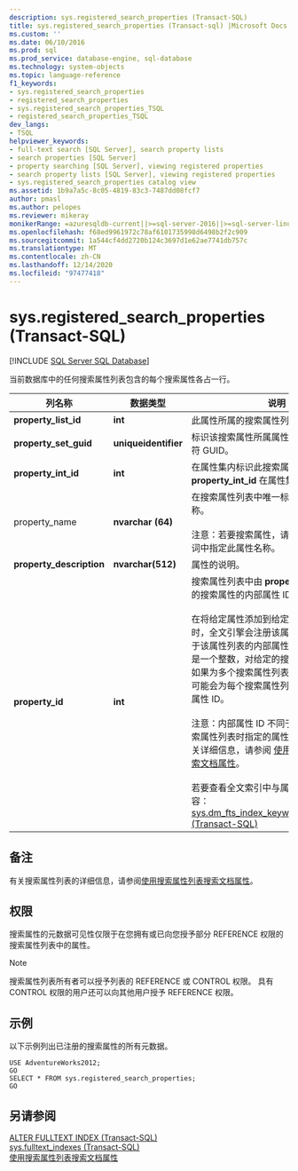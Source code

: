 ```yaml
---
description: sys.registered_search_properties (Transact-SQL)
title: sys.registered_search_properties (Transact-sql) |Microsoft Docs
ms.custom: ''
ms.date: 06/10/2016
ms.prod: sql
ms.prod_service: database-engine, sql-database
ms.technology: system-objects
ms.topic: language-reference
f1_keywords:
- sys.registered_search_properties
- registered_search_properties
- sys.registered_search_properties_TSQL
- registered_search_properties_TSQL
dev_langs:
- TSQL
helpviewer_keywords:
- full-text search [SQL Server], search property lists
- search properties [SQL Server]
- property searching [SQL Server], viewing registered properties
- search property lists [SQL Server], viewing registered properties
- sys.registered_search_properties catalog view
ms.assetid: 1b9a7a5c-8c05-4819-83c3-7487dd08fcf7
author: pmasl
ms.author: pelopes
ms.reviewer: mikeray
monikerRange: =azuresqldb-current||>=sql-server-2016||>=sql-server-linux-2017||=azuresqldb-mi-current
ms.openlocfilehash: f68ed9961972c78af6101735998d6498b2f2c909
ms.sourcegitcommit: 1a544cf4dd2720b124c3697d1e62ae7741db757c
ms.translationtype: MT
ms.contentlocale: zh-CN
ms.lasthandoff: 12/14/2020
ms.locfileid: "97477418"
---
```

# <a name="sysregistered_search_properties-transact-sql"></a>sys.registered_search_properties (Transact-SQL)
[!INCLUDE [SQL Server SQL Database](../../includes/applies-to-version/sql-asdb.md)]

  当前数据库中的任何搜索属性列表包含的每个搜索属性各占一行。  
  
|列名称|数据类型|说明|  
|-----------------|---------------|-----------------|  
|**property_list_id**|**int**|此属性所属的搜索属性列表的 ID。|  
|**property_set_guid**|**uniqueidentifier**|标识该搜索属性所属属性集的全局唯一标识符 GUID。|  
|**property_int_id**|**int**|在属性集内标识此搜索属性的整数。 **property_int_id** 在属性集中是唯一的。|  
|property_name|**nvarchar (64)**|在搜索属性列表中唯一标识此搜索属性的名称。<br /><br /> 注意：若要搜索属性，请在 [CONTAINS](../../t-sql/queries/contains-transact-sql.md) 谓词中指定此属性名称。|  
|**property_description**|**nvarchar(512)**|属性的说明。|  
|**property_id**|**int**|搜索属性列表中由 **property_list_id** 值标识的搜索属性的内部属性 ID。<br /><br /> 在将给定属性添加到给定的搜索属性列表时，全文引擎会注册该属性并为其指定特定于该属性列表的内部属性 ID。 内部属性 ID 是一个整数，对给定的搜索属性列表唯一。 如果为多个搜索属性列表注册给定属性，则可能会为每个搜索属性列表指定不同的内部属性 ID。<br /><br /> 注意：内部属性 ID 不同于将属性添加到搜索属性列表时指定的属性整数标识符。 有关详细信息，请参阅 [使用搜索属性列表搜索文档属性](../../relational-databases/search/search-document-properties-with-search-property-lists.md)。<br /><br /> 若要查看全文索引中与属性相关的所有内容： <br />                  [sys.dm_fts_index_keywords_by_property (Transact-SQL)](../../relational-databases/system-dynamic-management-views/sys-dm-fts-index-keywords-by-property-transact-sql.md)|  
  
## <a name="remarks"></a>备注  
 有关搜索属性列表的详细信息，请参阅[使用搜索属性列表搜索文档属性](../../relational-databases/search/search-document-properties-with-search-property-lists.md)。  
  
## <a name="permissions"></a>权限  
 搜索属性的元数据可见性仅限于在您拥有或已向您授予部分 REFERENCE 权限的搜索属性列表中的属性。  
  
> [!NOTE]  
>  搜索属性列表所有者可以授予列表的 REFERENCE 或 CONTROL 权限。 具有 CONTROL 权限的用户还可以向其他用户授予 REFERENCE 权限。  
  
## <a name="examples"></a>示例  
 以下示例列出已注册的搜索属性的所有元数据。  
  
```  
USE AdventureWorks2012;  
GO  
SELECT * FROM sys.registered_search_properties;   
GO  
```  
  
## <a name="see-also"></a>另请参阅  
 [ALTER FULLTEXT INDEX (Transact-SQL)](../../t-sql/statements/alter-fulltext-index-transact-sql.md)   
 [sys.fulltext_indexes (Transact-SQL)](../../relational-databases/system-catalog-views/sys-fulltext-indexes-transact-sql.md)   
 [使用搜索属性列表搜索文档属性](../../relational-databases/search/search-document-properties-with-search-property-lists.md)  
  
  
